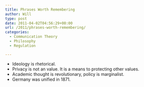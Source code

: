 ```yaml
---
title: Phrases Worth Remembering
author: Will
type: post
date: 2011-04-02T04:56:29+00:00
url: /2011/phrases-worth-remembering/
categories:
  - Communication Theory
  - Philosophy
  - Regulation

---
```

  * Ideology is rhetorical.
  * Privacy is not an value. It is a means to protecting other values.
  * Academic thought is revolutionary, policy is marginalist.
  * Germany was unified in 1871.